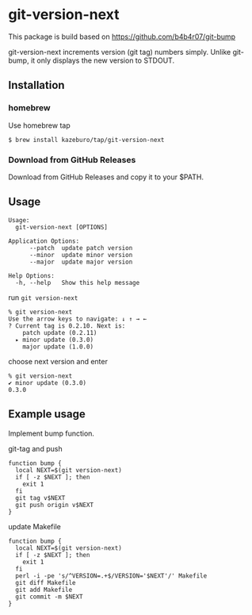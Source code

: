 # git-version-next

This package is build based on https://github.com/b4b4r07/git-bump

git-version-next increments version (git tag) numbers simply. Unlike git-bump, it only displays the new version to STDOUT.

## Installation

### homebrew

Use homebrew tap

```
$ brew install kazeburo/tap/git-version-next
```

### Download from GitHub Releases

Download from GitHub Releases and copy it to your $PATH.

## Usage

```
Usage:
  git-version-next [OPTIONS]

Application Options:
      --patch  update patch version
      --minor  update minor version
      --major  update major version

Help Options:
  -h, --help   Show this help message
```

run `git version-next`

```
% git version-next
Use the arrow keys to navigate: ↓ ↑ → ← 
? Current tag is 0.2.10. Next is: 
    patch update (0.2.11)
  ▸ minor update (0.3.0)
    major update (1.0.0)
```

choose next version and enter

```
% git version-next
✔ minor update (0.3.0)
0.3.0

```

## Example usage

Implement bump function.

git-tag and push

```
function bump {
  local NEXT=$(git version-next)
  if [ -z $NEXT ]; then
    exit 1
  fi
  git tag v$NEXT
  git push origin v$NEXT
}
```

update Makefile

```
function bump {
  local NEXT=$(git version-next)
  if [ -z $NEXT ]; then
    exit 1
  fi
  perl -i -pe 's/^VERSION=.+$/VERSION='$NEXT'/' Makefile
  git diff Makefile
  git add Makefile
  git commit -m $NEXT
}
```

